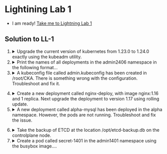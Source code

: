 # Lightining Lab 1

  - I am ready! [Take me to Lightning Lab 1](https://kodekloud.com/topic/lightning-lab-1-2/)

## Solution to LL-1

1.  <details>
    <summary>Upgrade the current version of kubernetes from 1.23.0 to 1.24.0 exactly using the kubeadm utility.</summary>

    There is currently an issue with this lab which requires an extra step. This may be addressed in the near future. 

    On controlplane node

    1. Drain node

        ```
        kubectl drain controlplane --ignore-daemonsets
        ```

    1. Upgrade kubeadm

        ```
        apt-get update
        apt-mark unhold kubeadm
        apt-get install -y kubeadm=1.24.0-00
        ```

    1. Plan and apply upgrade

        ```
        kubeadm upgrade plan
        kubeadm upgrade apply v1.24.0
        ```

    1. Remove taint on controlplane node. This is the issue described above. As part of the upgrade specifcally to 1.24, some taints are added to all controlplane nodes. This will prevent the `gold-nginx` pod from being rescheduled to the controlplane node later on.

        ```
        kubectl describe node controlpane | grep -A 3 taint
        ```

        Output:

        ```
        Taints:   node-role.kubernetes.io/control-plane:NoSchedule
                  node.kubernetes.io/unschedulable:NoSchedule
        ```

        Let's remove them

        ```
        kubectl taint node controlplane node-role.kubernetes.io/control-plane:NoSchedule-
        kubectl taint node controlplane node.kubernetes.io/unschedulable:NoSchedule-
        ```

    1. Upgrade the kubelet

        ```
        apt-mark unhold kubelet
        apt-get install -y kubelet=1.24.0-00
        systemctl daemon-reload
        systemctl restart kubelet
        ```

    1. Reinstate controlplane node

        ```
        kubectl uncordon controlplane
        ```

    1. Upgrade kubectl

        ```
        apt-mark unhold kubectl
        apt-get install -y kubectl=1.24.0-00
        ```

    1. Re-hold packages

        ```
        apt-mark hold kubeadm kubelet kubectl
        ```

    1. Drain the worker node

        ```
        kubectl drain node01 --ignore-daemonsets
        ```

    1. Go to worker node

        ```
        ssh node01
        ```

    1. Upgrade kubeadm

        ```
        apt-get update
        apt-mark unhold kubeadm
        apt-get install -y kubeadm=1.24.0-00
        ```

    1. Upgrade node

        ```
        kubeadm upgrade node
        ```

    1. Upgrade the kubelet

        ```
        apt-mark unhold kubelet
        apt-get install kubelet=1.24.0-00
        systemctl daemon-reload
        systemctl restart kubelet
        ```

    1. Re-hold packages

        ```
        apt-mark hold kubeadm kubelet
        ```

    1. Return to controlplane

        ```
        exit
        ```

    1. Reinstate worker node

        ```
        kubectl uncordon node01
        ```

    1. Verify `gold-nginx` is scheduled on controlplane node

        ```
        kubectl get pods -o wide | grep gold-nginx
        ```
    </details>

2.  <details>
    <summary>Print the names of all deployments in the admin2406 namespace in the following format...</summary>

    This is a job for `custom-columns` output of kubectl

    ```
    kubectl -n admin2406 get deployment -o custom-columns=DEPLOYMENT:.metadata.name,CONTAINER_IMAGE:.spec.template.spec.containers[].image,READY_REPLICAS:.status.readyReplicas,NAMESPACE:.metadata.namespace --sort-by=.metadata.name > /opt/admin2406_data
    ```
    </details>

3.  <details>
    <summary>A kubeconfig file called admin.kubeconfig has been created in /root/CKA. There is something wrong with the configuration. Troubleshoot and fix it.</summary>

    First, let's test this kubeconfig

    ```
    kubectl get pods --kubeconfig /root/CKA/admin.kubeconfig
    ```

    Notice the error message.

    Now look at the default kubeconfig for the correct setting.

    ```
    cat ~/.kube/config
    ```

    Make the correction

    ```
    vi /root/CKA/admin.kubeconfig
    ```

    Test

    ```
    kubectl get pods --kubeconfig /root/CKA/admin.kubeconfig
    ```
  </details>

4.  <details>
    <summary>Create a new deployment called nginx-deploy, with image nginx:1.16 and 1 replica. Next upgrade the deployment to version 1.17 using rolling update.</summary>

    ```
    kubectl create deployment nginx-deploy --image=nginx:1.16
    kubectl set image deployment/nginx-deploy nginx=nginx:1.17 --record
    ```

    You may ignore the deprecation warning.

    </details>

5.  <details>
    <summary>A new deployment called alpha-mysql has been deployed in the alpha namespace. However, the pods are not running. Troubleshoot and fix the issue.</summary>

    The deployment should make use of the persistent volume alpha-pv to be mounted at /var/lib/mysql and should use the environment variable MYSQL_ALLOW_EMPTY_PASSWORD=1 to make use of an empty root password.

    Important: Do not alter the persistent volume.

    Inspect the deployment to check the environment variable is set. Here I'm using `yq` which is like `jq` but for YAML to not have to view the _entire_ deployment YAML, just the section beneath `containers` in the deployment spec.

    ```
    kubectl get deployment -n alpha alpha-mysql  -o yaml | yq e .spec.template.spec.containers -
    ```

    Find out why the deployment does not have minimum availability. We'll have to find out the name of the deployment's pod first, then describe the pod to see the error.

    ```
    kubectl get pods -n alpha
    kubectl describe pod -n alpha alpha-mysql-xxxxxxxx-xxxxx
    ```

    We find that the requested PVC isn't present, so create it. First, examine the Persistent Volume to find the values for access modes, capacity (storage), and storage class name

    ```
    kubectl get pv alpha-pv
    ```

    Now use `vi` to create a PVC manifest

    ```yaml
    apiVersion: v1
    kind: PersistentVolumeClaim
    metadata:
      name: mysql-alpha-pvc
      namespace: alpha
    spec:
      accessModes:
      - ReadWriteOnce
      resources:
        requests:
          storage: 1Gi
      storageClassName: slow
    ```
  </details>

6.  <details>
    <summary>Take the backup of ETCD at the location /opt/etcd-backup.db on the controlplane node.</summary>

    This question is a bit poorly worded. It requires us to make a backup of etcd and store the backup at the given location.

    Know that the certificates we need for authentication of `etcdctl` are located in `/etc/kubernetes/pki/etcd`

    ```
    ETCDCTL_API='3' etcdctl snapshot save \
      --cacert=/etc/kubernetes/pki/etcd/ca.crt \
      --cert=/etc/kubernetes/pki/etcd/server.crt \
      --key=/etc/kubernetes/pki/etcd/server.key \
      /opt/etcd-backup.db
    ```

    Whilst we _could_ also use the argument `--endpoints=127.0.0.1:2379`, it is not necessary here as we are on the controlplane node, same as `etcd` itself. The default endpoint is the local host.
    </details>

7.  <details>
    <summary>Create a pod called secret-1401 in the admin1401 namespace using the busybox image....</summary>

    The container within the pod should be called `secret-admin` and should sleep for 4800 seconds.

    The container should mount a read-only secret volume called secret-volume at the path `/etc/secret-volume`. The secret being mounted has already been created for you and is called `dotfile-secret`.

    1. Use imperative command to get a starter manifest

        ```
        kubectl run secret-1401 -n admin1401 --image busybox --dry-run=client -o yaml --command -- sleep 4800 > admin.yaml
        ```

    1. Edit this manifest to add in the details for mounting the secret

        ```
        vi admin.yaml
        ```

        Add in the volume and volume mount sections seen below

        ```yaml
        apiVersion: v1
        kind: Pod
        metadata:
          creationTimestamp: null
          labels:
            run: secret-1401
          name: secret-1401
          namespace: admin1401
        spec:
          volumes:
          - name: secret-volume
            secret:
              secretName: dotfile-secret
          containers:
          - command:
            - sleep
            - "4800"
            image: busybox
            name: secret-admin
            volumeMounts:
            - name: secret-volume
              readOnly: true
              mountPath: /etc/secret-volume
        ```

    1. And create the pod

        ```
        kubectl create -f admin.yaml
        ```

  </details>


